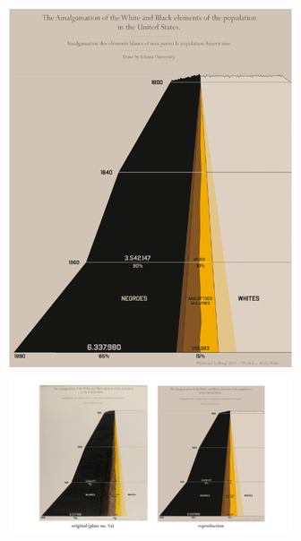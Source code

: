 ![Model](https://github.com/makuhs/DuboisChallenge/blob/main/2024/Week06/week6.png)

![Model](https://github.com/makuhs/DuboisChallenge/blob/main/2024/Week06/week6_sidebyside.png)
